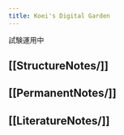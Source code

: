 ```yaml
---
title: Koei's Digital Garden
---
```


試験運用中

## [[StructureNotes/]]

## [[PermanentNotes/]]

## [[LiteratureNotes/]]
